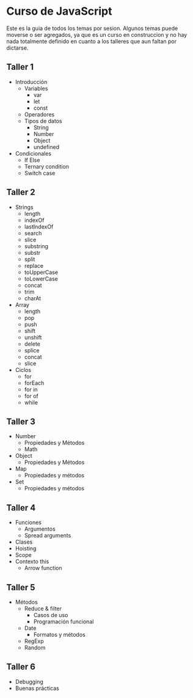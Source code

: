 # Curso de JavaScript

Este es la guia de todos los temas por sesion. Algunos temas puede moverse o ser
agregados, ya que es un curso en construccion y no hay nada totalmente definido
en cuanto a los talleres que aun faltan por dictarse.

## Taller 1
* Introducción
	* Variables
		* var
		* let
		* const
	* Operadores
	* Tipos de datos
		* String
		* Number
		* Object
		* undefined
* Condicionales
	* If Else
	* Ternary condition
	* Switch case


## Taller 2
* Strings
	- length
	- indexOf
	- lastIndexOf
	- search
	- slice
	- substring
	- substr
	- split
	- replace
	- toUpperCase
	- toLowerCase
	- concat
	- trim
	- charAt
* Array
	- length
	- pop
	- push
	- shift
	- unshift
	- delete
	- splice
	- concat
	- slice
* Ciclos
	- for
	- forEach
	- for in
	- for of
	- while


## Taller 3
* Number
	* Propiedades y Métodos
	* Math
* Object
	* Propiedades y Métodos
* Map
	* Propiedades y métodos
* Set
	* Propiedades y métodos

## Taller 4
* Funciones
	* Argumentos
	* Spread arguments
* Clases
* Hoisting
* Scope
* Contexto this
	* Arrow function
    
## Taller 5
* Métodos
	* Reduce & filter
		* Casos de uso
		* Programación funcional
	* Date
		* Formatos y métodos
	* RegExp
	* Random
    
## Taller 6
* Debugging
* Buenas prácticas

